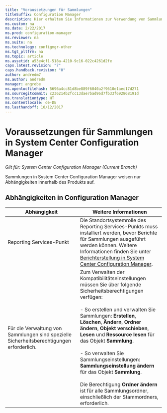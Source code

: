 ```yaml
---
title: "Voraussetzungen für Sammlungen"
titleSuffix: Configuration Manager
description: Hier erhalten Sie Informationen zur Verwendung von Sammlungen in System Center Configuration Manager.
ms.custom: na
ms.date: 2/22/2017
ms.prod: configuration-manager
ms.reviewer: na
ms.suite: na
ms.technology: configmgr-other
ms.tgt_pltfrm: na
ms.topic: article
ms.assetid: a53e4cf1-518a-4210-9c16-022c4261d2fe
caps.latest.revision: "7"
caps.handback.revision: "0"
author: andredm7
ms.author: andredm
manager: angrobe
ms.openlocfilehash: 5696a4cc81d8be889f6040a2f9610e1aec17d271
ms.sourcegitcommit: c236214b2fcc13dae7bad96d7fb33f692868191d
ms.translationtype: HT
ms.contentlocale: de-DE
ms.lasthandoff: 10/12/2017
---
```

# <a name="prerequisites-for-collections-in-system-center-configuration-manager"></a>Voraussetzungen für Sammlungen in System Center Configuration Manager

*Gilt für: System Center Configuration Manager (Current Branch)*

Sammlungen in System Center Configuration Manager weisen nur Abhängigkeiten innerhalb des Produkts auf.  

## <a name="configuration-manager-dependencies"></a>Abhängigkeiten in Configuration Manager  

|Abhängigkeit|Weitere Informationen|  
|----------------|----------------------|  
|Reporting Services-Punkt|Die Standortsystemrolle des Reporting Services-Punkts muss installiert werden, bevor Berichte für Sammlungen ausgeführt werden können. Weitere Informationen finden Sie unter [Berichterstellung in System Center Configuration Manager](../../../../core/servers/manage/reporting.md).|  
|Für die Verwaltung von Sammlungen sind spezielle Sicherheitsberechtigungen erforderlich.|Zum Verwalten der Kompatibilitätseinstellungen müssen Sie über folgende Sicherheitsberechtigungen verfügen:<br /><br /> - So erstellen und verwalten Sie Sammlungen: **Erstellen**, **Löschen**, **Ändern**, **Ordner ändern**, **Objekt verschieben**, **Lesen** und **Ressource lesen** für das Objekt **Sammlung**.<br /><br /> - So verwalten Sie Sammlungseinstellungen: **Sammlungseinstellung ändern** für das Objekt **Sammlung**.<br /><br /> Die Berechtigung **Ordner ändern** ist für alle Sammlungsordner, einschließlich der Stammordners, erforderlich.|  
